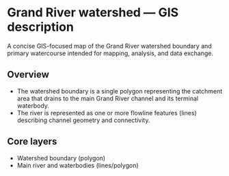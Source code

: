 # Grand River watershed — GIS description

A concise GIS-focused map of the Grand River watershed boundary and primary watercourse intended for mapping, analysis, and data exchange.

## Overview
- The watershed boundary is a single polygon representing the catchment area that drains to the main Grand River channel and its terminal waterbody.
- The river is represented as one or more flowline features (lines) describing channel geometry and connectivity.

## Core layers
- Watershed boundary (polygon)
- Main river and waterbodies (lines/polygon)